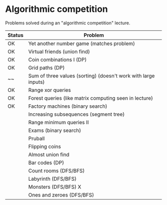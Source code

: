 # Algorithmic competition

Problems solved during an "algorithmic competition" lecture.

| Status | Problem |
| -------|------------------------------------------------------------------------|
| OK | Yet another number game (matches problem) |
| OK | Virtual friends (union find) |
| OK | Coin combinations I (DP) |
| OK | Grid paths (DP) |
| ~~ | Sum of three values (sorting) (doesn't work with large inputs) |
| OK | Range xor queries |
| OK | Forest queries (like matrix computing seen in lecture) |
| OK | Factory machines (binary search) |
|    | Increasing subsequences (segment tree) |
|    | Range minimum queries II |
|    | Exams (binary search) |
|    | Pruball |
|    | Flipping coins |
|    | Almost union find |
|    | Bar codes (DP) |
|    | Count rooms (DFS/BFS) |
|    | Labyrinth (DFS/BFS) |
|    | Monsters (DFS/BFS) X |
|    | Ones and zeroes (DFS/BFS) |
